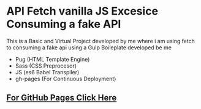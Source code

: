 # API Fetch vanilla JS Excesice Consuming a fake API

This is a Basic and Virtual Project developed by me where i am using fetch to consuming a fake api using a Gulp Boileplate developed be me


* Pug (HTML Template Engine)
* Sass (CSS Preprocesor)
* JS (es6 Babel Transpiler)
* gh-pages (For Continuous Deployment)

## [For GitHub Pages Click Here](https://kikeestrada.github.io/portfolioVanillaJsApiFetch/)


